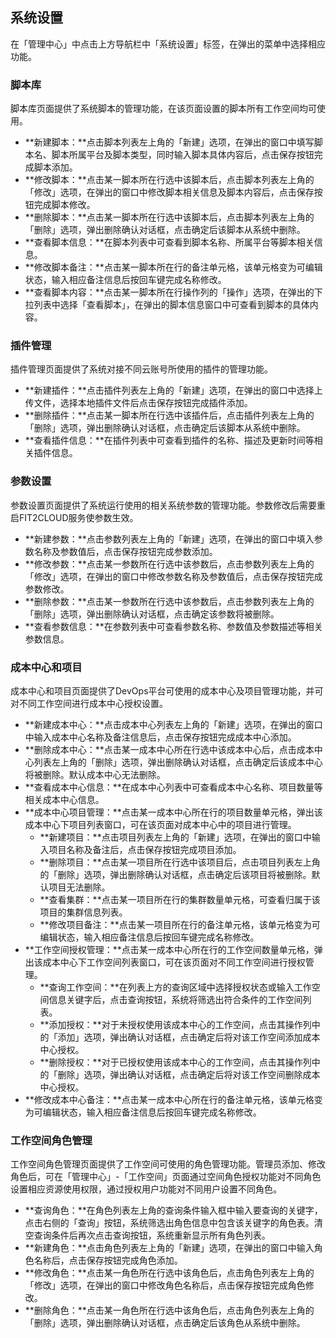 ## 系统设置

在「管理中心」中点击上方导航栏中「系统设置」标签，在弹出的菜单中选择相应功能。

### 脚本库

脚本库页面提供了系统脚本的管理功能，在该页面设置的脚本所有工作空间均可使用。

* **新建脚本：**点击脚本列表左上角的「新建」选项，在弹出的窗口中填写脚本名、脚本所属平台及脚本类型，同时输入脚本具体内容后，点击保存按钮完成脚本添加。
* **修改脚本：**点击某一脚本所在行选中该脚本后，点击脚本列表左上角的「修改」选项，在弹出的窗口中修改脚本相关信息及脚本内容后，点击保存按钮完成脚本修改。
* **删除脚本：**点击某一脚本所在行选中该脚本后，点击脚本列表左上角的「删除」选项，弹出删除确认对话框，点击确定后该脚本从系统中删除。
* **查看脚本信息：**在脚本列表中可查看到脚本名称、所属平台等脚本相关信息。
* **修改脚本备注：**点击某一脚本所在行的备注单元格，该单元格变为可编辑状态，输入相应备注信息后按回车键完成名称修改。
* **查看脚本内容：**点击某一脚本所在行操作列的「操作」选项，在弹出的下拉列表中选择「查看脚本」，在弹出的脚本信息窗口中可查看到脚本的具体内容。

### 插件管理

插件管理页面提供了系统对接不同云账号所使用的插件的管理功能。

* **新建插件：**点击插件列表左上角的「新建」选项，在弹出的窗口中选择上传文件，选择本地插件文件后点击保存按钮完成插件添加。
* **删除插件：**点击某一脚本所在行选中该插件后，点击插件列表左上角的「删除」选项，弹出删除确认对话框，点击确定后该脚本从系统中删除。
* **查看插件信息：**在插件列表中可查看到插件的名称、描述及更新时间等相关插件信息。

### 参数设置

参数设置页面提供了系统运行使用的相关系统参数的管理功能。参数修改后需要重启FIT2CLOUD服务使参数生效。

* **新建参数：**点击参数列表左上角的「新建」选项，在弹出的窗口中填入参数名称及参数值后，点击保存按钮完成参数添加。
* **修改参数：**点击某一参数所在行选中该参数后，点击参数列表左上角的「修改」选项，在弹出的窗口中修改参数名称及参数值后，点击保存按钮完成参数修改。
* **删除参数：**点击某一参数所在行选中该参数后，点击参数列表左上角的「删除」选项，弹出删除确认对话框，点击确定该参数将被删除。
* **查看参数信息：**在参数列表中可查看参数名称、参数值及参数描述等相关参数信息。

### 成本中心和项目

成本中心和项目页面提供了DevOps平台可使用的成本中心及项目管理功能，并可对不同工作空间进行成本中心授权设置。

* **新建成本中心：**点击成本中心列表左上角的「新建」选项，在弹出的窗口中输入成本中心名称及备注信息后，点击保存按钮完成成本中心添加。
* **删除成本中心：**点击某一成本中心所在行选中该成本中心后，点击成本中心列表左上角的「删除」选项，弹出删除确认对话框，点击确定后该成本中心将被删除。默认成本中心无法删除。
* **查看成本中心信息：**在成本中心列表中可查看成本中心名称、项目数量等相关成本中心信息。
* **成本中心项目管理：**点击某一成本中心所在行的项目数量单元格，弹出该成本中心下项目列表窗口，可在该页面对成本中心中的项目进行管理。
    * **新建项目：**点击项目列表左上角的「新建」选项，在弹出的窗口中输入项目名称及备注后，点击保存按钮完成项目添加。
    * **删除项目：**点击某一项目所在行选中该项目后，点击项目列表左上角的「删除」选项，弹出删除确认对话框，点击确定后该项目将被删除。默认项目无法删除。
    * **查看集群：**点击某一项目所在行的集群数量单元格，可查看归属于该项目的集群信息列表。
    * **修改项目备注：**点击某一项目所在行的备注单元格，该单元格变为可编辑状态，输入相应备注信息后按回车键完成名称修改。
* **工作空间授权管理：**点击某一成本中心所在行的工作空间数量单元格，弹出该成本中心下工作空间列表窗口，可在该页面对不同工作空间进行授权管理。
    * **查询工作空间：**在列表上方的查询区域中选择授权状态或输入工作空间信息关键字后，点击查询按钮，系统将筛选出符合条件的工作空间列表。
    * **添加授权：**对于未授权使用该成本中心的工作空间，点击其操作列中的「添加」选项，弹出确认对话框，点击确定后将对该工作空间添加成本中心授权。
    * **删除授权：**对于已授权使用该成本中心的工作空间，点击其操作列中的「删除」选项，弹出确认对话框，点击确定后将对该工作空间删除成本中心授权。
* **修改成本中心备注：**点击某一成本中心所在行的备注单元格，该单元格变为可编辑状态，输入相应备注信息后按回车键完成名称修改。

### 工作空间角色管理

工作空间角色管理页面提供了工作空间可使用的角色管理功能。管理员添加、修改角色后，可在「管理中心」-「工作空间」页面通过空间角色授权功能对不同角色设置相应资源使用权限，通过授权用户功能对不同用户设置不同角色。

* **查询角色：**在角色列表左上角的查询条件输入框中输入要查询的关键字，点击右侧的「查询」按钮，系统筛选出角色信息中包含该关键字的角色表。清空查询条件后再次点击查询按钮，系统重新显示所有角色列表。
* **新建角色：**点击角色列表左上角的「新建」选项，在弹出的窗口中输入角色名称后，点击保存按钮完成角色添加。
* **修改角色：**点击某一角色所在行选中该角色后，点击角色列表左上角的「修改」选项，在弹出的窗口中修改角色名称后，点击保存按钮完成角色修改。
* **删除角色：**点击某一角色所在行选中该角色后，点击角色列表左上角的「删除」选项，弹出删除确认对话框，点击确定后该角色从系统中删除。
